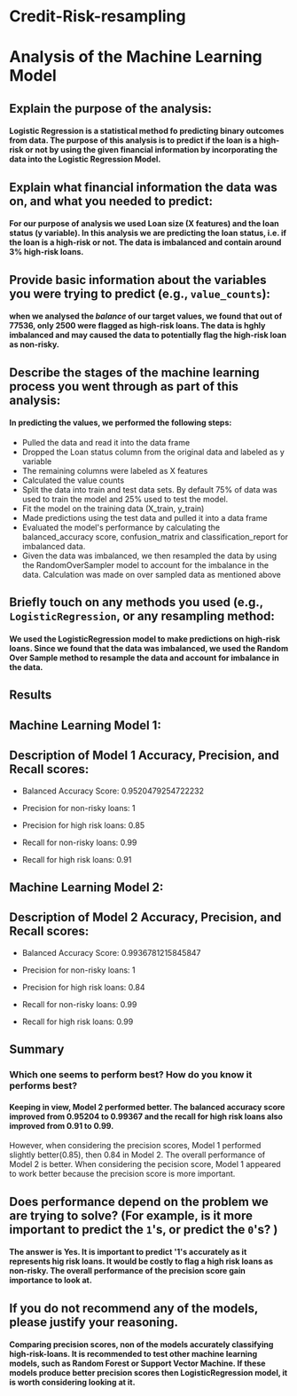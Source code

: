 # Credit-Risk-resampling

# Analysis of the Machine Learning Model


## Explain the purpose of the analysis: 
#### Logistic Regression is a statistical method fo predicting binary outcomes from data. The purpose of this analysis is to predict if the loan is a high-risk or not by using the given financial information by incorporating the data into the Logistic Regression Model.

## Explain what financial information the data was on, and what you needed to predict:
#### For our purpose of analysis we used Loan size (X features) and the  loan status (y variable). In this analysis we are predicting the loan status, i.e. if the loan is a high-risk or not. The data is imbalanced and contain around 3% high-risk loans.

## Provide basic information about the variables you were trying to predict (e.g., `value_counts`):
#### when we analysed the *balance* of our target values, we found that out of 77536, only 2500 were flagged as high-risk loans. The data is hghly imbalanced and  may caused the data to potentially flag the high-risk loan as non-risky.

##  Describe the stages of the machine learning process you went through as part of this analysis:
#### In predicting the values, we performed the following steps:
* Pulled the data and read it into the data frame
* Dropped the Loan status column from the original data and labeled as y variable
* The remaining columns were labeled as X features
* Calculated the value counts
* Split the data into train and test data sets. By default 75% of data was used to train the model and 25% used to test the model.
* Fit the model on the training data (X_train, y_train)
* Made predictions using the test data and pulled it into a data frame
* Evaluated the model's performance by calculating the balanced_accuracy score, confusion_matrix and classification_report for imbalanced data.
* Given the data was imbalanced, we then resampled the data by using the RandomOverSampler model to account for the imbalance in the data. Calculation was made on over sampled data as mentioned above

## Briefly touch on any methods you used (e.g., `LogisticRegression`, or any resampling method:
#### We used the LogisticRegression model to make predictions on high-risk loans. Since we found that the data was imbalanced, we used the Random Over Sample method to resample the data and account for imbalance in the data.

## Results

## Machine Learning Model 1:
## Description of Model 1 Accuracy, Precision, and Recall scores:

* Balanced Accuracy Score: 0.9520479254722232
* Precision for non-risky loans: 1
* Precision for high risk loans: 0.85 

* Recall for non-risky loans: 0.99
* Recall for high risk loans: 0.91

## Machine Learning Model 2:
## Description of Model 2 Accuracy, Precision, and Recall scores:

* Balanced Accuracy Score: 0.9936781215845847
* Precision for non-risky loans: 1
* Precision for high risk loans: 0.84

* Recall for non-risky loans: 0.99
* Recall for high risk loans: 0.99

## Summary

### Which one seems to perform best? How do you know it performs best?
#### Keeping in view, Model 2 performed better. The balanced accuracy score improved from 0.95204 to 0.99367 and the recall for high risk loans also improved from 0.91 to 0.99. 
However, when considering the precision scores, Model 1 performed slightly better(0.85), then 0.84 in Model 2.
The overall performance of Model 2 is better. When considering the pecision score, Model 1 appeared to work better because the precision score is more important.

## Does performance depend on the problem we are trying to solve? (For example, is it more important to predict the `1`'s, or predict the `0`'s? )
#### The answer is Yes. It is important to predict '1's  accurately as it represents hig risk loans. It would be costly to flag a high risk loans as non-risky. The overall performance of the precision score gain importance to  look at.

## If you do not recommend any of the models, please justify your reasoning.
#### Comparing precision scores, non of the models accurately classifying high-risk-loans. It is recommended to test other machine learning models, such as Random Forest or Support Vector Machine. If these models produce better precision scores then LogisticRegression model, it is worth considering looking at it.

 



